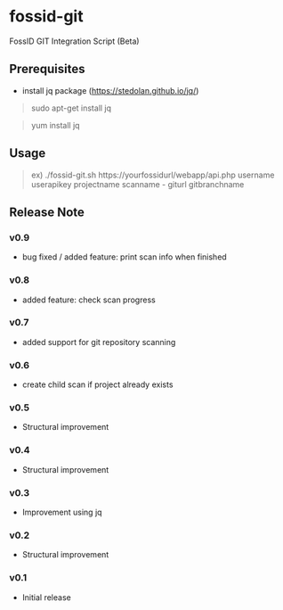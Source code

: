 # fossid-git
FossID GIT Integration Script (Beta)

## Prerequisites
- install jq package (https://stedolan.github.io/jq/)
> sudo apt-get install jq

> yum install jq

## Usage
> ex) ./fossid-git.sh https://yourfossidurl/webapp/api.php username userapikey projectname scanname - giturl gitbranchname

## Release Note
### v0.9
- bug fixed / added feature: print scan info when finished
### v0.8
- added feature: check scan progress
### v0.7
- added support for git repository scanning
### v0.6
- create child scan if project already exists
### v0.5
- Structural improvement
### v0.4
- Structural improvement
### v0.3
- Improvement using jq
### v0.2
- Structural improvement
### v0.1
- Initial release

